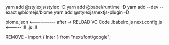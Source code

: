 yarn add @stylexjs/stylex -D
yarn add @babel/runtime -D
yarn add --dev --exact @biomejs/biome
yarn add @stylexjs/nextjs-plugin -D

biome.json <---------- after -> RELOAD VC Code
.babelrc.js
next.config.js <----- !!! .js !!!

REMOVE - import { Inter } from "next/font/google";
